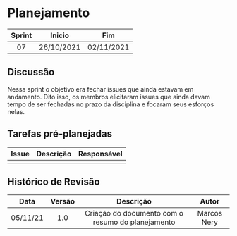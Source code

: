 # Planejamento 
|Sprint|Inicio|Fim|
|:--:|:--:|:--:|
|07|26/10/2021|02/11/2021|
## Discussão
Nessa sprint o objetivo era fechar issues que ainda estavam em andamento. Dito isso, os membros elicitaram issues que ainda davam tempo de ser fechadas no prazo da disciplina e focaram seus esforços nelas. 

## Tarefas pré-planejadas 

|Issue|Descrição|Responsável|
|:--:|:--:|:--:|
||||



## Histórico de Revisão
|Data|Versão|Descrição|Autor|
|:--:|:--:|:--:|:--:|
|05/11/21|1.0|Criação do documento com o resumo do planejamento|Marcos Nery|
